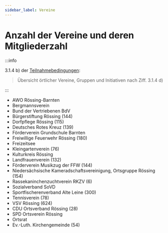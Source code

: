 ```yaml
---
sidebar_label: Vereine
---
```


# Anzahl der Vereine und deren Mitgliederzahl

:::info

3.1.4 b) der [Teilnahmebedingungen](/teilnahmebedingungen.pdf):

> Übersicht örtlicher Vereine, Gruppen und Initiativen nach Ziff. 3.1.4 d)

:::

- AWO Rössing-Barnten
- Bergmannsverein
- Bund der Vertriebenen BdV
- Bürgerstiftung Rössing (144)
- Dorfpflege Rössing (115)
- Deutsches Rotes Kreuz (139)
- Förderverein Grundschule Barnten
- Freiwillige Feuerwehr Rössing (180)
- Freizeitsee
- Kleingartenverein (76)
- Kulturkreis Rössing
- Landfrauenverein (132)
- Förderverein Musikzug der FFW (144)
- Niedersächsische Kameradschaftsvereinigung, Ortsgruppe Rössing (154)
- Rassekaninchenzuchtverein RKZV (6)
- Sozialverband SoVD
- Sportfischerenverband Alte Leine (300)
- Tennisverein (78)
- VSV Rössing (624)
- CDU Ortsverband Rössing (28)
- SPD Ortsverein Rössing
- Ortsrat
- Ev.-Luth. Kirchengemeinde (54)